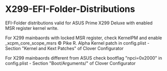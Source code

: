# X299-EFI-Folder-Distributions

EFI-Folder distributions valid for ASUS Prime X299 Deluxe with enabled MSR register kernel write.

For X299 mainbaords with locked MSR register, check KernelPM and enable _xcpm_core_scope_msrs © Pike R. Alpha Kernel patch in config.plist - Section "Kernel and Kext Patches" of Clover Configurator

For X299 mainbaords different from ASUS check bootflag "npci=0x2000" in config.plist -  Section "Boot/Arguments/" of Clover Configurator
